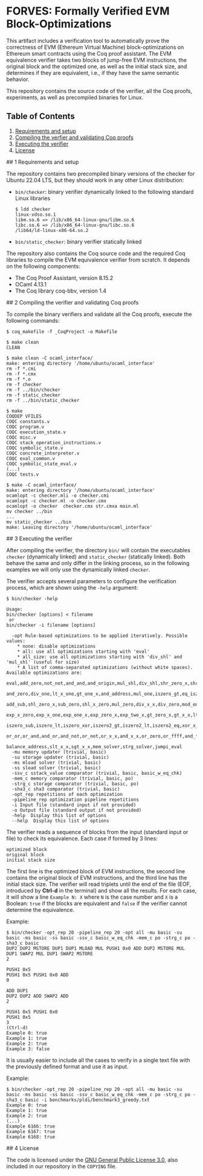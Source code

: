 # FORVES: Formally Verified EVM Block-Optimizations

This artifact includes a verification tool to automatically prove the correctness of EVM (Ethereum Virtual Machine) block-optimizations on Ethereum smart contracts using the Coq proof assistant. The EVM equivalence verifier takes two blocks of jump-free EVM instructions, the original block and the optimized one, as well as the initial stack size, and determines if they are equivalent, i.e., if they have the same semantic behavior. 

This repository contains the source code of the verifier, all the Coq proofs, experiments, as well as precompiled binaries for Linux. 


## Table of Contents

1. [Requirements and setup](#requirements)
2. [Compiling the verfier and validating Coq proofs](#compiling)
3. [Executing the verifier](#executing)
4. [License](#license)

<a name="requirements"/>
## 1 Requirements and setup

The repository contains two precompiled binary versions of the checker for Ubuntu 22.04 LTS, but they should work in any other Linux distribution: 

   * `bin/checker`: binary verifier dynamically linked to the following standard Linux libraries
       
         $ ldd checker 
	     linux-vdso.so.1 
	     libm.so.6 => /lib/x86_64-linux-gnu/libm.so.6 
	     libc.so.6 => /lib/x86_64-linux-gnu/libc.so.6 
	     /lib64/ld-linux-x86-64.so.2 


   * `bin/static_checker`: binary verifier statically linked

The repository also contains the Coq source code and the required Coq libraries to compile the EVM equivalence verifier from scratch. It depends on the following components:

   * The Coq Proof Assistant, version 8.15.2
   * OCaml 4.13.1
   * The Coq library coq-bbv, version 1.4

<a name="compiling"/>
## 2 Compiling the verifier and validating Coq proofs

To compile the binary verifiers and validate all the Coq proofs, execute the following commands:

    $ coq_makefile -f _CoqProject -o Makefile

    $ make clean
    CLEAN

    $ make clean -C ocaml_interface/
    make: entering directory '/home/ubuntu/ocaml_interface'
    rm -f *.cmi
    rm -f *.cmx
    rm -f *.o
    rm -f checker
    rm -f ../bin/checker
    rm -f static_checker
    rm -f ../bin/static_checker

    $ make
    COQDEP VFILES
    COQC constants.v
    COQC program.v
    COQC execution_state.v
    COQC misc.v
    COQC stack_operation_instructions.v
    COQC symbolic_state.v
    COQC concrete_interpreter.v
    COQC eval_common.v
    COQC symbolic_state_eval.v
    (...)
    COQC tests.v

    $ make -C ocaml_interface/
    make: entering directory '/home/ubuntu/ocaml_interface'
    ocamlopt -c checker.mli -o checker.cmi
    ocamlopt -c checker.ml -o checker.cmx
    ocamlopt -o checker  checker.cmx str.cmxa main.ml 
    mv checker ../bin
    ...
    mv static_checker ../bin
    make: Leaving directory '/home/ubuntu/ocaml_interface'
    
<a name="executing"/>
## 3 Executing the verifier

After compiling the verifier, the directory `bin/` will contain the executables  `checker` (dynamically linked) and `static_checker` (statically linked). Both behave the same and only differ in the linking process, so in the following examples we will only use the dynamically linked `checker`.

The verifier accepts several parameters to configure the verification process, which are shown using the `-help` argument: 

    $ bin/checker -help

    Usage:
    bin/checker [options] < filename
     or
    bin/checker -i filename [options]

      -opt Rule-based optimizations to be applied iteratively. Possible values:
        * none: disable optimizations
        * all: use all optimizations starting with 'eval'
        * all_size: use all optimizations starting with 'div_shl' and 'mul_shl' (useful for size)
        * A list of comma-separated optimizations (without white spaces). Available optimizations are: 
            eval,add_zero,not_not,and_and,and_origin,mul_shl,div_shl,shr_zero_x,shr_x_zero,eq_zero,sub_x_x,
            and_zero,div_one,lt_x_one,gt_one_x,and_address,mul_one,iszero_gt,eq_iszero,and_caller,iszero3,
            add_sub,shl_zero_x,sub_zero,shl_x_zero,mul_zero,div_x_x,div_zero,mod_one,mod_zero,mod_x_x,
            exp_x_zero,exp_x_one,exp_one_x,exp_zero_x,exp_two_x,gt_zero_x,gt_x_x,lt_x_zero,lt_x_x,eq_x_x,
            iszero_sub,iszero_lt,iszero_xor,iszero2_gt,iszero2_lt,iszero2_eq,xor_x_x,xor_zero,xor_xor,       
            or_or,or_and,and_or,and_not,or_not,or_x_x,and_x_x,or_zero,or_ffff,and_ffff,and_coinbase,
            balance_address,slt_x_x,sgt_x_x,mem_solver,strg_solver,jumpi_eval
      -mu memory updater (trivial, basic)
      -su storage updater (trivial, basic)
      -ms mload solver (trivial, basic)
      -ss sload solver (trivial, basic)
      -ssv_c sstack_value comparator (trivial, basic, basic_w_eq_chk)
      -mem_c memory comparator (trivial, basic, po)
      -strg_c storage comparator (trivial, basic, po)
      -sha3_c sha3 comparator (trivial, basic)
      -opt_rep repetitions of each optimization
      -pipeline_rep optimization pipeline repetitions
      -i Input file (standard input if not provided)
      -o Output file (standard output if not provided)
      -help  Display this list of options
      --help  Display this list of options

The verifier reads a sequence of blocks from the input (standard input or file) to check its equivalence. Each case if formed by 3 lines:    

    optimized block
    original block
    initial stack size

The first line is the optimized block of EVM instructions, the second line contains the original block of EVM instructions, and the third line has the initial stack size. The verifier will read triplets until the end of the file (EOF, introduced by **Ctrl-d** in the terminal) and show all the results. For each case, it will show a line `Example N: X` where `N` is the case number and `X` is a Boolean: `true` if the blocks are equivalent and `false` if the verifier cannot determine the equivalence.

Example:

    $ bin/checker -opt_rep 20 -pipeline_rep 20 -opt all -mu basic -su basic -ms basic -ss basic -ssv_c basic_w_eq_chk -mem_c po -strg_c po -sha3_c basic
    DUP2 DUP2 MSTORE DUP1 DUP1 MLOAD MUL PUSH1 0x0 ADD DUP2 MSTORE MUL
    DUP1 SWAP2 MUL DUP1 SWAP2 MSTORE
    2

    PUSH1 0x5
    PUSH1 0x5 PUSH1 0x0 ADD
    0

    ADD DUP1
    DUP2 DUP2 ADD SWAP2 ADD
    2

    PUSH1 0x5 PUSH1 0x0
    PUSH1 0x5 
    3
    (Ctrl-d)
    Example 0: true
    Example 1: true
    Example 2: true
    Example 3: false


It is usually easier to include all the cases to verify in a single text file with the previously defined format and use it as input.

Example:

    $ bin/checker -opt_rep 20 -pipeline_rep 20 -opt all -mu basic -su basic -ms basic -ss basic -ssv_c basic_w_eq_chk -mem_c po -strg_c po -sha3_c basic -i benchmarks/pldi/benchmark3_greedy.txt 
    Example 0: true
    Example 1: true
    Example 2: true
    (...)
    Example 6166: true
    Example 6167: true
    Example 6168: true



<a name="license"/>
## 4 License

The code is licensed under the [GNU General Public License 3.0](https://www.gnu.org/licenses/gpl-3.0.html), also included in our repository in the `COPYING` file.

